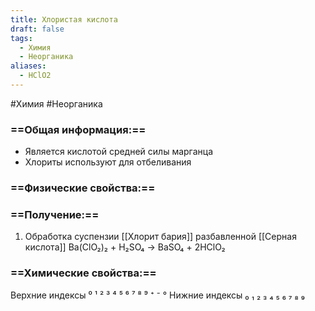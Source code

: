 ```yaml
---
title: Хлористая кислота
draft: false
tags:
  - Химия
  - Неорганика
aliases:
  - HClO2
---
```

#Химия #Неорганика 
### ==Общая информация:==
- Является кислотой средней силы
марганца
- Хлориты используют для отбеливания
### ==Физические свойства:==
### ==Получение:==
1. Обработка суспензии [[Хлорит бария]] разбавленной [[Серная кислота]]
Ba(ClO₂)₂ + H₂SO₄ → BaSO₄ + 2HClO₂
### ==Химические свойства:==

Верхние индексы ⁰ ¹ ² ³ ⁴ ⁵ ⁶ ⁷ ⁸ ⁹ ⁺ ⁻ °
Нижние индексы ₀ ₁ ₂ ₃ ₄ ₅ ₆ ₇ ₈ ₉ 